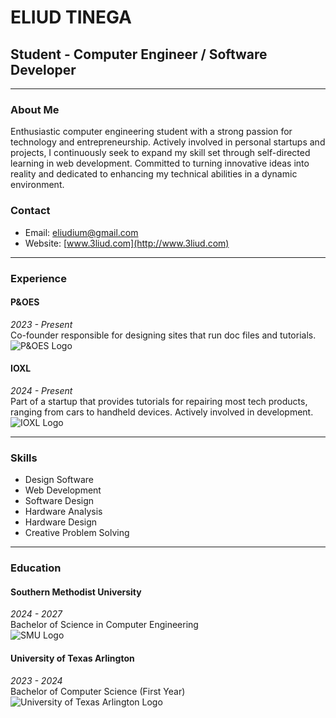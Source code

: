 # ELIUD TINEGA
## Student - Computer Engineer / Software Developer

---

### About Me
Enthusiastic computer engineering student with a strong passion for technology and entrepreneurship. Actively involved in personal startups and projects, I continuously seek to expand my skill set through self-directed learning in web development. Committed to turning innovative ideas into reality and dedicated to enhancing my technical abilities in a dynamic environment.

### Contact
- Email: [eliudium@gmail.com](mailto:eliudium@gmail.com)
- Website: [www.3liud.com](http://www.3liud.com)

---

### Experience

#### P&OES
*2023 - Present*  
Co-founder responsible for designing sites that run doc files and tutorials.  
![P&OES Logo](assets/poes.png)

#### IOXL
*2024 - Present*  
Part of a startup that provides tutorials for repairing most tech products, ranging from cars to handheld devices. Actively involved in development.  
![IOXL Logo](assets/ioxl.svg)

---

### Skills
- Design Software
- Web Development
- Software Design
- Hardware Analysis
- Hardware Design
- Creative Problem Solving

---

### Education

#### Southern Methodist University
*2024 - 2027*  
Bachelor of Science in Computer Engineering  
![SMU Logo](assets/smu.svg)

#### University of Texas Arlington
*2023 - 2024*  
Bachelor of Computer Science (First Year)  
![University of Texas Arlington Logo](assets/uta.svg)
